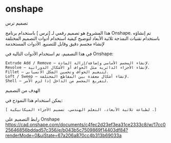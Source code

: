 # onshape
تصميم ترس


هذا المشروع هو تصميم رقمي لـ [ترس ] باستخدام برنامج Onshape. تم إنشاؤه باستخدام تقنيات النمذجة ثلاثية الأبعاد لتوضيح كيفية استخدام أدوات التصميم المختلفة لإنشاء مجسم دقيق وقابل للتصنيع.
الأدوات المستخدمة

في هذا التصميم، تم استخدام الأدوات التالية في Onshape:

    Extrude Add / Remove – لإنشاء المجسم الأساسي وإضافة/إزالة المادة.
    Revolve – لإنشاء الأجزاء الدائرية مثل الحواف أو الأشكال الدورانية.
    Fillet – لتنعيم الحواف وتحسين الشكل الانسيابي.
    Loft / Sweep – لإنشاء أشكال معقدة بين المقاطع المختلفة.
    Shell – لتفريغ المجسم من الداخل إذا لزم الأمر.

الهدف من التصميم

يمكن استخدام هذا النموذج في:

    [ لطباعة ثلاثية الأبعاد، التعلم الهندسي، تصميم الأجزاء الميكانيكية .]

رابط التصميم على Onshape
https://cad.onshape.com/documents/c4fec2d23ef3ea31ce2333c8/w/17cc025646856bddad57c356/e/b043b5c7509869f14403df84?renderMode=0&uiState=67a206a870cc4b313b69033a

